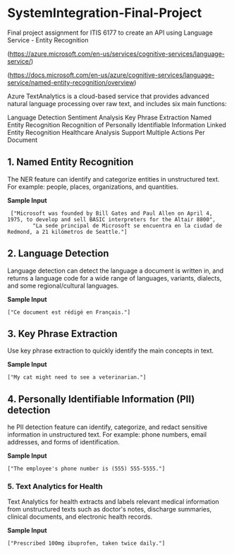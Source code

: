 # SystemIntegration-Final-Project

Final project assignment for ITIS 6177 to create an API using Language Service - Entity Recognition

(https://azure.microsoft.com/en-us/services/cognitive-services/language-service/)

(https://docs.microsoft.com/en-us/azure/cognitive-services/language-service/named-entity-recognition/overview)

Azure TextAnalytics is a cloud-based service that provides advanced natural language processing over raw text, and includes six main functions:

Language Detection
Sentiment Analysis
Key Phrase Extraction
Named Entity Recognition
Recognition of Personally Identifiable Information
Linked Entity Recognition
Healthcare Analysis
Support Multiple Actions Per Document

## 1. Named Entity Recognition
The NER feature can identify and categorize entities in unstructured text. For example: people, places, organizations, and quantities.

**Sample Input**
```
 ["Microsoft was founded by Bill Gates and Paul Allen on April 4, 1975, to develop and sell BASIC interpreters for the Altair 8800",
        "La sede principal de Microsoft se encuentra en la ciudad de Redmond, a 21 kilómetros de Seattle."]
```

## 2. Language Detection
Language detection can detect the language a document is written in, and returns a language code for a wide range of languages, variants, dialects, and some regional/cultural languages.

**Sample Input**
```
["Ce document est rédigé en Français."]
```


## 3. Key Phrase Extraction
Use key phrase extraction to quickly identify the main concepts in text.

**Sample Input**
```
["My cat might need to see a veterinarian."]
```

## 4. Personally Identifiable Information (PII) detection
he PII detection feature can identify, categorize, and redact sensitive information in unstructured text. For example: phone numbers, email addresses, and forms of identification.

**Sample Input**
```
["The employee's phone number is (555) 555-5555."]
```

### 5. Text Analytics for Health
Text Analytics for health extracts and labels relevant medical information from unstructured texts such as doctor's notes, discharge summaries, clinical documents, and electronic health records.

**Sample Input**
```
["Prescribed 100mg ibuprofen, taken twice daily."]
```

